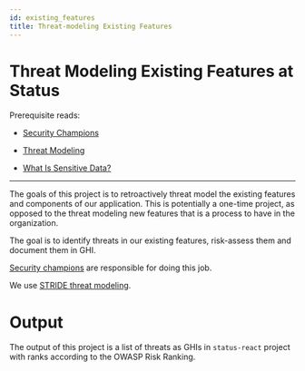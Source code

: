 ```yaml
---
id: existing_features
title: Threat-modeling Existing Features
---
```


# Threat Modeling Existing Features at Status

Prerequisite reads:

- [Security Champions](./org_security_champions.md)

- [Threat Modeling](./sec_threat_modeling.md)

- [What Is Sensitive Data?](./sec_sensitive_data.md)

---

The goals of this project is to retroactively threat model the existing
features and components of our application. This is potentially a one-time
project, as opposed to the threat modeling new features that is a process to
have in the organization.

The goal is to identify threats in our existing features, risk-assess them and
document them in GHI.

[Security champions](./org_security_champions.md) are responsible for doing this job.

We use [STRIDE threat modeling](./sec_threat_modeling.md).

# Output

The output of this project is a list of threats as GHIs in `status-react`
project with ranks according to the OWASP Risk Ranking.
